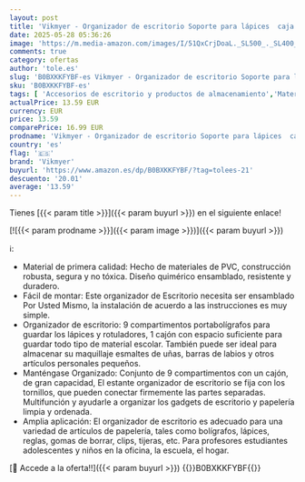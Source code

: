 ```yaml
---
layout: post
title: 'Vikmyer - Organizador de escritorio Soporte para lápices  caja de soporte de bolígrafo de papelería de escritorio multifuncional para el estante de almacenamiento de suministros escolares de oficina en casa'
date: 2025-05-28 05:36:26
image: 'https://m.media-amazon.com/images/I/51QxCrjDoaL._SL500_._SL400_.jpg'
comments: true
category: ofertas
author: 'tole.es'
slug: 'B0BXKKFYBF-es Vikmyer - Organizador de escritorio Soporte para lápices...'
sku: 'B0BXKKFYBF-es'
tags: [ 'Accesorios de escritorio y productos de almacenamiento','Material de oficina','Materiales, organizadores y dispensadores de escritorio','Oficina y papelería','Portalápices','bolígrafo','lápices','vikmyer','🇪🇸', ]
actualPrice: 13.59 EUR
currency: EUR
price: 13.59
comparePrice: 16.99 EUR
prodname: 'Vikmyer - Organizador de escritorio Soporte para lápices  caja de soporte de bolígrafo de papelería de escritorio multifuncional para el estante de almacenamiento de suministros escolares de oficina en casa'
country: 'es'
flag: '🇪🇸'
brand: 'Vikmyer'
buyurl: 'https://www.amazon.es/dp/B0BXKKFYBF/?tag=tolees-21'
descuento: '20.01'
average: '13.59'
---
```


Tienes [{{< param title >}}]({{< param buyurl >}}) en el siguiente enlace!

[![{{< param prodname >}}]({{< param image >}})]({{< param buyurl >}})

ℹ️:

- Material de primera calidad: Hecho de materiales de PVC, construcción robusta, segura y no tóxica. Diseño quimérico ensamblado, resistente y duradero.
- Fácil de montar: Este organizador de Escritorio necesita ser ensamblado Por Usted Mismo, la instalación de acuerdo a las instrucciones es muy simple.
- Organizador de escritorio: 9 compartimentos portabolígrafos para guardar los lápices y rotuladores, 1 cajón con espacio suficiente para guardar todo tipo de material escolar. También puede ser ideal para almacenar su maquillaje esmaltes de uñas, barras de labios y otros artículos personales pequeños.
- Manténgase Organizado: Conjunto de 9 compartimentos con un cajón, de gran capacidad, El estante organizador de escritorio se fija con los tornillos, que pueden conectar firmemente las partes separadas. Multifunción y ayudarle a organizar los gadgets de escritorio y papelería limpia y ordenada.
- Amplia aplicación: El organizador de escritorio es adecuado para una variedad de artículos de papelería, tales como bolígrafos, lápices, reglas, gomas de borrar, clips, tijeras, etc. Para profesores estudiantes adolescentes y niños en la oficina, la escuela, el hogar.

[🛒 Accede a la oferta!!]({{< param buyurl >}})
{{<world>}}B0BXKKFYBF{{</world>}}
